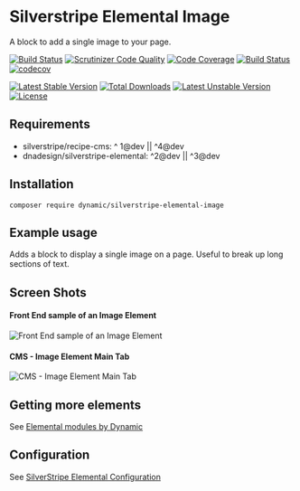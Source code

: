 # Silverstripe Elemental Image

A block to add a single image to your page.

[![Build Status](https://travis-ci.org/dynamic/silverstripe-elemental-image.svg?branch=master)](https://travis-ci.org/dynamic/silverstripe-elemental-image)
[![Scrutinizer Code Quality](https://scrutinizer-ci.com/g/dynamic/silverstripe-elemental-image/badges/quality-score.png?b=master)](https://scrutinizer-ci.com/g/dynamic/silverstripe-elemental-image/?branch=master)
[![Code Coverage](https://scrutinizer-ci.com/g/dynamic/silverstripe-elemental-image/badges/coverage.png?b=master)](https://scrutinizer-ci.com/g/dynamic/silverstripe-elemental-image/?branch=master)
[![Build Status](https://scrutinizer-ci.com/g/dynamic/silverstripe-elemental-image/badges/build.png?b=master)](https://scrutinizer-ci.com/g/dynamic/silverstripe-elemental-image/build-status/master)
[![codecov](https://codecov.io/gh/dynamic/silverstripe-elemental-image/branch/master/graph/badge.svg)](https://codecov.io/gh/dynamic/silverstripe-elemental-image)

[![Latest Stable Version](https://poser.pugx.org/dynamic/silverstripe-elemental-image/v/stable)](https://packagist.org/packages/dynamic/silverstripe-elemental-image)
[![Total Downloads](https://poser.pugx.org/dynamic/silverstripe-elemental-image/downloads)](https://packagist.org/packages/dynamic/silverstripe-elemental-image)
[![Latest Unstable Version](https://poser.pugx.org/dynamic/silverstripe-elemental-image/v/unstable)](https://packagist.org/packages/dynamic/silverstripe-elemental-image)
[![License](https://poser.pugx.org/dynamic/silverstripe-elemental-image/license)](https://packagist.org/packages/dynamic/silverstripe-elemental-image)

## Requirements

* silverstripe/recipe-cms: ^ 1@dev || ^4@dev
* dnadesign/silverstripe-elemental: ^2@dev || ^3@dev

## Installation

`composer require dynamic/silverstripe-elemental-image`

## Example usage

Adds a block to display a single image on a page. Useful to break up long sections of text.

## Screen Shots

#### Front End sample of an Image Element
![Front End sample of an Image Element](./readme-images/image-block-sample.jpg)

#### CMS - Image Element Main Tab
![CMS - Image Element Main Tab](./readme-images/image-block-cms.jpg)


## Getting more elements

See [Elemental modules by Dynamic](https://github.com/dynamic/silverstripe-elemental-blocks#getting-more-elements)

## Configuration

See [SilverStripe Elemental Configuration](https://github.com/dnadesign/silverstripe-elemental#configuration)
